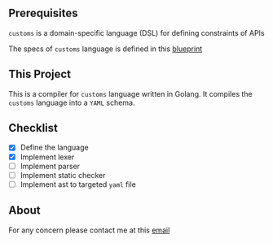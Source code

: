 ## Prerequisites
`customs` is a domain-specific language (DSL) for defining constraints of APIs

The specs of `customs` language is defined in this [blueprint](blueprint.md)

## This Project

This is a compiler for `customs` language written in Golang. It compiles the `customs` language into a `YAML` schema.

## Checklist
- [x] Define the language
- [x] Implement lexer
- [ ] Implement parser
- [ ] Implement static checker
- [ ] Implement ast to targeted `yaml` file

## About
For any concern please contact me at this [email](mailto:lwuminhtris@gmail.com)

